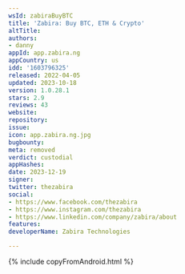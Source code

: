 ```yaml
---
wsId: zabiraBuyBTC
title: 'Zabira: Buy BTC, ETH & Crypto'
altTitle: 
authors:
- danny
appId: app.zabira.ng
appCountry: us
idd: '1603796325'
released: 2022-04-05
updated: 2023-10-18
version: 1.0.28.1
stars: 2.9
reviews: 43
website: 
repository: 
issue: 
icon: app.zabira.ng.jpg
bugbounty: 
meta: removed
verdict: custodial
appHashes: 
date: 2023-12-19
signer: 
twitter: thezabira
social:
- https://www.facebook.com/thezabira
- https://www.instagram.com/thezabira
- https://www.linkedin.com/company/zabira/about
features: 
developerName: Zabira Technologies

---
```


{% include copyFromAndroid.html %}
